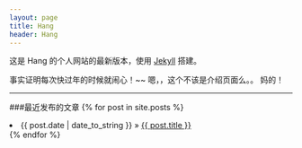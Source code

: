 ```yaml
---
layout: page
title: Hang
header: Hang
---
```


这是 Hang 的个人网站的最新版本，使用  [Jekyll](https://github.com/mojombo/jekyll)  搭建。

事实证明每次快过年的时候就闹心！~~
嗯，，这个不该是介绍页面么。。 妈的！



---
###最近发布的文章
{% for post in site.posts %} 
<li><span>{{ post.date | date_to_string }}</span> &raquo; <a href="{{ post.url }}">{{ post.title }}</a></li> 
{% endfor %}